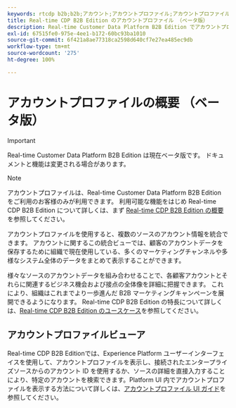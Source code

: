 ```yaml
---
keywords: rtcdp b2b;b2b;アカウント;アカウントプロファイル;アカウントプロファイル rtcdp;real-time customer data platform;
title: Real-time CDP B2B Edition のアカウントプロファイル （ベータ版）
description: Real-time Customer Data Platform B2B Edition でアカウントプロファイルを使用して、複数のソースからアカウント情報を統合する方法について説明します。
exl-id: 67515fe0-975e-4ee1-b172-60bc93ba1010
source-git-commit: 6f421a8ae77318ca2598d640cf7e27ea485ec9db
workflow-type: tm+mt
source-wordcount: '275'
ht-degree: 100%

---
```


# アカウントプロファイルの概要 （ベータ版）

>[!IMPORTANT]
>
>Real-time Customer Data Platform B2B Edition は現在ベータ版です。 ドキュメントと機能は変更される場合があります。

>[!NOTE]
>
>アカウントプロファイルは、Real-time Customer Data Platform B2B Edition をご利用のお客様のみが利用できます。 利用可能な機能をはじめ Real-time CDP B2B Edition について詳しくは、まず [Real-time CDP B2B Edition の概要](../b2b-overview.md)を参照してください。

アカウントプロファイルを使用すると、複数のソースのアカウント情報を統合できます。 アカウントに関するこの統合ビューでは、顧客のアカウントデータを保存するために組織で現在使用している、多くのマーケティングチャンネルや多様なシステム全体のデータをまとめて表示することができます。

様々なソースのアカウントデータを組み合わせることで、各顧客アカウントとそれらに関連するビジネス機会および接点の全体像を詳細に把握できます。 これにより、組織はこれまでより一歩進んだ B2B マーケティングキャンペーンを展開できるようになります。 Real-time CDP B2B Edition の特長について詳しくは、[Real-time CDP B2B Edition のユースケース](../b2b-use-case.md)を参照してください。

## アカウントプロファイルビューア

Real-time CDP B2B Editionでは、Experience Platform ユーザーインターフェイスを使用して、アカウントプロファイルを表示し、接続されたエンタープライズソースからのアカウント ID を使用するか、ソースの詳細を直接入力することにより、特定のアカウントを検索できます。Platform UI 内でアカウントプロファイルを表示する方法について詳しくは、[アカウントプロファイル UI ガイド](account-profile-ui-guide.md)を参照してください。
